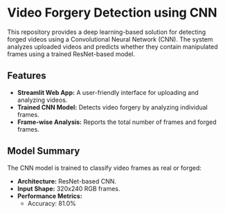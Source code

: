 # Video Forgery Detection using CNN
This repository provides a deep learning-based solution for detecting forged videos using a Convolutional Neural Network (CNN). 
The system analyzes uploaded videos and predicts whether they contain manipulated frames using a trained ResNet-based model.

## Features
- **Streamlit Web App:** A user-friendly interface for uploading and analyzing videos.
- **Trained CNN Model:** Detects video forgery by analyzing individual frames.
- **Frame-wise Analysis:** Reports the total number of frames and forged frames.

## Model Summary
The CNN model is trained to classify video frames as real or forged:
- **Architecture:** ResNet-based CNN.
- **Input Shape:**  320x240 RGB frames.
- **Performance Metrics:**
  - Accuracy: 81.0%

